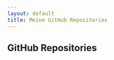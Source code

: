 ```yaml
---
layout: default
title: Meine GitHub Repositories
---
```


## GitHub Repositories

<ul id="repo-list"></ul>

<script>
fetch('https://api.github.com/users/volkansah/repos')
  .then(response => response.json())
  .then(data => {
    let repoList = document.getElementById('repo-list');
    data.forEach(repo => {
      // Überprüft, ob das Repository ein Fork ist anhand des Namens
      if (repo.name.endsWith('-fork')) {
        // Optional: Forks hervorheben oder anders darstellen
        let listItem = document.createElement('li');
        listItem.innerHTML = `<a href="${repo.html_url}">${repo.name}</a> - Geforkt von ${repo.parent.full_name}`;
        repoList.appendChild(listItem);
      } else {
        // Normale Anzeige für eigene Repositories
        let listItem = document.createElement('li');
        listItem.innerHTML = `<a href="${repo.html_url}">${repo.name}</a> - ${repo.description}`;
        repoList.appendChild(listItem);
      }
    });
  });


</script>
